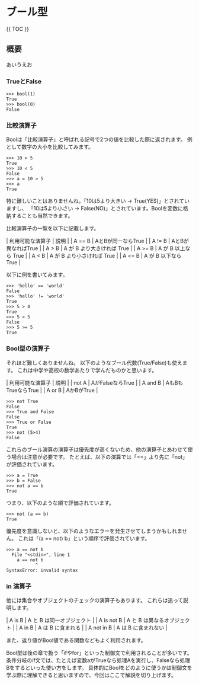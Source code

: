 # ブール型

{{ TOC }}

## 概要

あいうえお

### TrueとFalse

```text
>>> bool(1)
True
>>> bool(0)
False
```

### 比較演算子

Boolは「比較演算子」と呼ばれる記号で2つの値を比較した際に返されます。
例として数字の大小を比較してみます。

```text
>>> 10 > 5
True
>>> 10 < 5
False
>>> a = 10 > 5
>>> a
True
```

特に難しいことはありませんね。「10は5より大きい -> True(YES)」とされていますし、
「10は5より小さい -> False(NO)」とされています。Boolを変数に格納することも当然できます。

比較演算子の一覧を以下に記載します。

| 利用可能な演算子 | 説明 |
| A == B | AとBが同一ならTrue |
| A != B | AとBが異なればTrue |
| A > B | A が B より大きければ True |
| A >= B | A が B 以上なら True |
| A < B | A が B より小さければ True |
| A <= B | A が B 以下なら True |

以下に例を書いてみます。

```text
>>> 'hello' == 'world'
False
>>> 'hello' != 'world'
True
>>> 5 > 4
True
>>> 5 > 5
False
>>> 5 >= 5
True
```

### Bool型の演算子

それほど難しくありませんね。
以下のようなブール代数(True/False)も使えます。
これは中学や高校の数学あたりで学んだものかと思います。

| 利用可能な演算子 | 説明 |
| not A | AがFalseならTrue |
| A and B | AもBもTrueならTrue |
| A or B | AかBがTrue |

```text
>>> not True
False
>>> True and False
False
>>> True or False
True
>>> not (5>4)
False
```

これらのブール演算の演算子は優先度が高くないため、他の演算子とあわせて使う場合は注意が必要です。
たとえば、以下の演算では「==」より先に「not」が評価されています。

```text
>>> a = True
>>> b = False
>>> not a == b
True
```

つまり、以下のような順で評価されています。

```text
>>> not (a == b)
True
```

優先度を意識しないと、以下のようなエラーを発生させてしまうかもしれません。
これは「(a == not) b」という順序で評価されています。

```text
>>> a == not b
  File "<stdin>", line 1
    a == not b
           ^
SyntaxError: invalid syntax
```




### in 演算子

他には集合やオブジェクトのチェックの演算子もあります。
これらは追って説明します。

| A is B | A と B は同一オブジェクト |
| A is not B | A と B は異なるオブジェクト |
| A in B | A は B に含まれる |
| A not in B | A は B に含まれない |

また、返り値がBool値である関数などもよく利用されます。

Bool型は後の章で扱う「ifやfor」といった制御文で利用されることが多いです。
条件分岐のif文では、たとえば変数aがTrueなら処理Aを実行し、Falseなら処理Bをするといった使い方をします。
具体的にBoolをどのように使うかは制御文を学ぶ際に理解できると思いますので、今回はここで解説を切り上げます。
